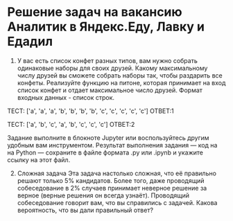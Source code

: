 # Решение задач на вакансию Аналитик в Яндекс.Еду, Лавку и Едадил

1) У вас есть список конфет разных типов, вам нужно собрать одинаковые наборы для своих друзей.
Какому максимальному числу друзей вы сможете собрать наборы так, чтобы раздарить все конфеты.
Реализуйте функцию на питоне, которая принимает на вход список конфет и отдает максимальное число друзей. Формат входных данных - список строк.

ТЕСТ: ['a', 'a', 'a', 'b', 'b', 'b', 'b', 'c', 'c', 'c', 'c', 'c'] ОТВЕТ:1

ТЕСТ: ['a', 'b', 'c', 'a', 'b', 'c', 'c', 'c'] ОТВЕТ:2

Задание выполните в блокноте Jupyter или воспользуйтесь другим удобным вам инструментом. Результат выполнения задания — код на на Python — сохраните в файле формата .py или .ipynb и укажите ссылку на этот файл.

2) Сложная задача
Эта задача настолько сложная, что её правильно решают только 5% кандидатов. Более того, даже проводящий собеседование в 2% случаев принимает неверное решение за верное (верные решения он всегда узнаёт). Проводящий собеседование говорит вам, что вы справились с задачей. Какова вероятность, что вы дали правильный ответ?
